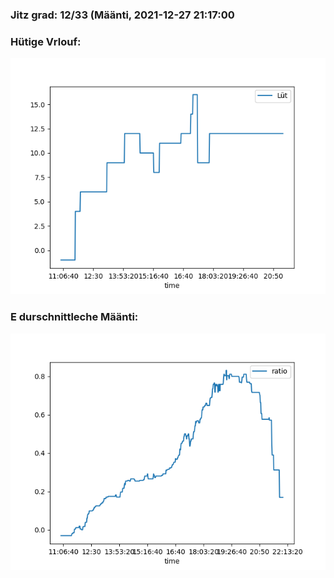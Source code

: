 ### Jitz grad: 12/33 (Määnti, 2021-12-27 21:17:00

### Hütige Vrlouf:
![Graph](Today.png)

### E durschnittleche Määnti:
![Graph](Määnti.png)